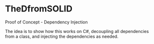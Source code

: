 # TheDfromSOLID
Proof of Concept - Dependency Injection

The idea is to show how this works on C#, decoupling all dependencies from a class, and injecting the dependencies as needed.

